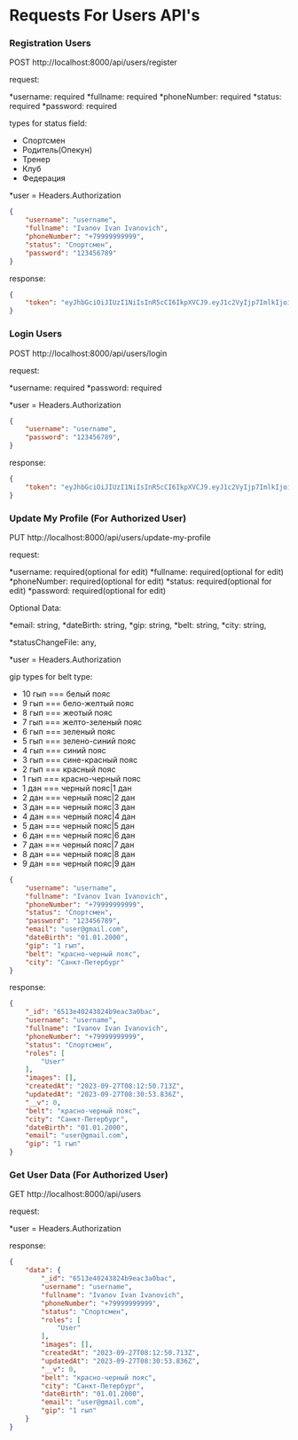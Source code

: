 # Requests For Users API's

### Registration Users
POST http://localhost:8000/api/users/register

request:

*username: required
*fullname: required
*phoneNumber: required
*status: required
*password: required

types for status field:
- Спортсмен
- Родитель(Опекун)
- Тренер
- Клуб
- Федерация

*user = Headers.Authorization

```json
{
    "username": "username",
    "fullname": "Ivanov Ivan Ivanovich",
    "phoneNumber": "+79999999999",
    "status": "Спортсмен",
    "password": "123456789"
}
```

response: 

```json
{
    "token": "eyJhbGciOiJIUzI1NiIsInR5cCI6IkpXVCJ9.eyJ1c2VyIjp7ImlkIjoiNjUxM2UyZWViODhkN2RhYzBkMWNkZWIxIiwicm9sZXMiOltdfSwiaWF0IjoxNjk1ODAyMDk0LCJleHAiOjE2OTU4ODg0OTR9.X2RLgiJkZRpyC_mMhWXSQwkxqqfOi5YHC7jz-cV1Czk"
}
```

### Login Users
POST http://localhost:8000/api/users/login

request:

*username: required
*password: required

*user = Headers.Authorization

```json
{
    "username": "username",
    "password": "123456789",
}
```

response: 

```json
{
    "token": "eyJhbGciOiJIUzI1NiIsInR5cCI6IkpXVCJ9.eyJ1c2VyIjp7ImlkIjoiNjRmYmIyYzUyNzZlNDYyMzRlN2I5MDE0Iiwicm9sZXMiOlsiVXNlciJdfSwiaWF0IjoxNjk0MjE4MTA4LCJleHAiOjE2OTQzMDQ1MDh9.Pvzn_aPyCKcj2e4xFc0naVPSZSK-f99t_QpXyLmGDp0"
}
```

### Update My Profile (For Authorized User)
PUT http://localhost:8000/api/users/update-my-profile

request:

*username: required(optional for edit)
*fullname: required(optional for edit)
*phoneNumber: required(optional for edit)
*status: required(optional for edit)
*password: required(optional for edit)

Optional Data:

*email: string,
*dateBirth: string,
*gip: string,
*belt: string,
*city: string,

*statusChangeFile: any,

*user = Headers.Authorization

gip types for belt type:
- 10 гып === белый пояс
- 9 гып === бело-желтый пояс
- 8 гып === жеотый пояс
- 7 гып === желто-зеленый пояс
- 6 гып === зеленый пояс
- 5 гып === зелено-синий пояс
- 4 гып === синий пояс
- 3 гып === сине-красный пояс
- 2 гып === красный пояс
- 1 гып === красно-черный пояс
- 1 дан === черный пояс|1 дан
- 2 дан === черный пояс|2 дан
- 3 дан === черный пояс|3 дан
- 4 дан === черный пояс|4 дан
- 5 дан === черный пояс|5 дан
- 6 дан === черный пояс|6 дан
- 7 дан === черный пояс|7 дан
- 8 дан === черный пояс|8 дан
- 9 дан === черный пояс|9 дан

```json
{
    "username": "username",
    "fullname": "Ivanov Ivan Ivanovich",
    "phoneNumber": "+79999999999",
    "status": "Спортсмен",
    "password": "123456789",
    "email": "user@gmail.com",
    "dateBirth": "01.01.2000",
    "gip": "1 гып",
    "belt": "красно-черный пояс",
    "city": "Санкт-Петербург"
}
```

response: 

```json
{
    "_id": "6513e40243824b9eac3a0bac",
    "username": "username",
    "fullname": "Ivanov Ivan Ivanovich",
    "phoneNumber": "+79999999999",
    "status": "Спортсмен",
    "roles": [
        "User"
    ],
    "images": [],
    "createdAt": "2023-09-27T08:12:50.713Z",
    "updatedAt": "2023-09-27T08:30:53.836Z",
    "__v": 0,
    "belt": "красно-черный пояс",
    "city": "Санкт-Петербург",
    "dateBirth": "01.01.2000",
    "email": "user@gmail.com",
    "gip": "1 гып"
}
```

### Get User Data (For Authorized User)
GET http://localhost:8000/api/users

request:

*user = Headers.Authorization

response: 

```json
{
    "data": {
        "_id": "6513e40243824b9eac3a0bac",
        "username": "username",
        "fullname": "Ivanov Ivan Ivanovich",
        "phoneNumber": "+79999999999",
        "status": "Спортсмен",
        "roles": [
            "User"
        ],
        "images": [],
        "createdAt": "2023-09-27T08:12:50.713Z",
        "updatedAt": "2023-09-27T08:30:53.836Z",
        "__v": 0,
        "belt": "красно-черный пояс",
        "city": "Санкт-Петербург",
        "dateBirth": "01.01.2000",
        "email": "user@gmail.com",
        "gip": "1 гып"
    }
}
```
